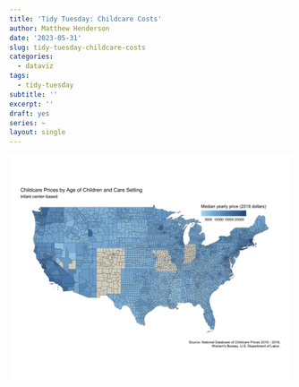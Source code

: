 ```yaml
---
title: 'Tidy Tuesday: Childcare Costs'
author: Matthew Henderson
date: '2023-05-31'
slug: tidy-tuesday-childcare-costs
categories:
  - dataviz
tags:
  - tidy-tuesday
subtitle: ''
excerpt: ''
draft: yes
series: ~
layout: single
---
```


![A chloropleth map showing the median cost of childcare in the USA between 2016 and 2018. The coloured regions of the map correspond to counties.](infant-center-based.png)
